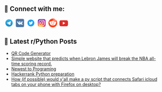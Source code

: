 ## 🔎 Connect with me:
[<img src="https://github.com/bullbesh/bullbesh/blob/main/images/Telegram.png" width="32" height="32" />](https://t.me/bullbesh)
[<img src="https://github.com/bullbesh/bullbesh/blob/main/images/VK.png" width="32" height="32" />](https://vk.com/bullbesh)
[<img src="https://github.com/bullbesh/bullbesh/blob/main/images/Twitter.png" width="32" height="32" />](https://twitter.com/bullbesh1)
[<img src="https://github.com/bullbesh/bullbesh/blob/main/images/Instagram.png" width="32" height="32" />](https://www.instagram.com/bullbesh)
[<img src="https://github.com/bullbesh/bullbesh/blob/main/images/Reddit.png" width="32" height="32" />](https://www.reddit.com/user/bullbesh)
[<img src="https://github.com/bullbesh/bullbesh/blob/main/images/YouTube.png" width="32" height="32" />](https://www.youtube.com/channel/UCtfjRs6uzgq5mfm8S06WTcg)

## 📕 Latest r/Python Posts
<!-- BLOG-POST-LIST:START -->
- [QR Code Generator](https://www.reddit.com/r/Python/comments/x5myqz/qr_code_generator/)
- [Simple website that predicts when Lebron James will break the NBA all-time scoring record.](https://www.reddit.com/r/Python/comments/x5lm9a/simple_website_that_predicts_when_lebron_james/)
- [Newest to Programing](https://www.reddit.com/r/Python/comments/x5ll4o/newest_to_programing/)
- [Hackerrank Python preparation](https://www.reddit.com/r/Python/comments/x5i61i/hackerrank_python_preparation/)
- [How &lpar;if possible&rpar; would y&#39;all make a py script that connects Safari icloud tabs on your phone with Firefox on desktop?](https://www.reddit.com/r/Python/comments/x5i61m/how_if_possible_would_yall_make_a_py_script_that/)
<!-- BLOG-POST-LIST:END -->

